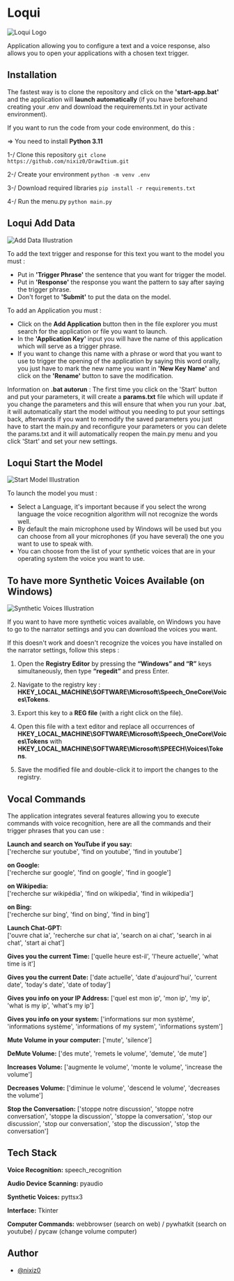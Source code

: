 
# Loqui

![Loqui Logo](ressources/logo_loqui.png)

Application allowing you to configure a text and a voice response, also allows you to open your applications with a chosen text trigger.


## Installation

The fastest way is to clone the repository and click on the **'start-app.bat'** and the application will **launch automatically** (if you have beforehand creating your .env and download the requirements.txt in your activate environment).

If you want to run the code from your code environment, do this :

=> You need to install **Python 3.11**

1-/ Clone this repository ```git clone https://github.com/nixiz0/DrawItium.git```

2-/ Create your environment ```python -m venv .env```

3-/ Download required libraries ```pip install -r requirements.txt```

4-/ Run the menu.py ```python main.py```


## Loqui Add Data
![Add Data Illustration](ressources/add_data.png)

To add the text trigger and response for this text you want to the model you must :
- Put in **'Trigger Phrase'** the sentence that you want for trigger the model.
- Put in **'Response'** the response you want the pattern to say after saying the trigger phrase.
- Don't forget to **'Submit'** to put the data on the model.

To add an Application you must :
- Click on the **Add Application** button then in the file explorer you must search for the application or file you want to launch.
- In the **'Application Key'** input you will have the name of this application which will serve as a trigger phrase.
- If you want to change this name with a phrase or word that you want to use to trigger the opening of the application by saying this word orally, you just have to mark the new name you want in **'New Key Name'** and click on the **'Rename'** button to save the modification.

Information on **.bat autorun** :
The first time you click on the 'Start' button and put your parameters, it will create a **params.txt** file which will update if you change the parameters and this will ensure that when you run your .bat, it will automatically start the model without you needing to put your settings back, afterwards if you want to remodify the saved parameters you just have to start the main.py and reconfigure your parameters or you can delete the params.txt and it will automatically reopen the main.py menu and you click 'Start' and set your new settings.


## Loqui Start the Model
![Start Model Illustration](ressources/start_model.png)

To launch the model you must :
- Select a Language, it's important because if you select the wrong language the voice recognition algorithm will not recognize the words well.
- By default the main microphone used by Windows will be used but you can choose from all your microphones (if you have several) the one you want to use to speak with.
- You can choose from the list of your synthetic voices that are in your operating system the voice you want to use.


## To have more Synthetic Voices Available (on Windows)

![Synthetic Voices Illustration](ressources/list_example_voices.png)

If you want to have more synthetic voices available, on Windows you have to go to the narrator settings and you can download the voices you want.

If this doesn't work and doesn't recognize the voices you have installed on the narrator settings, follow this steps :
1. Open the **Registry Editor** by pressing the **“Windows” and “R”** keys simultaneously, then type **“regedit”** and press Enter.

2. Navigate to the registry key : **HKEY_LOCAL_MACHINE\SOFTWARE\Microsoft\Speech_OneCore\Voices\Tokens**.

3. Export this key to a **REG file** (with a right click on the file).

4. Open this file with a text editor and replace all occurrences of **HKEY_LOCAL_MACHINE\SOFTWARE\Microsoft\Speech_OneCore\Voices\Tokens** 
with **HKEY_LOCAL_MACHINE\SOFTWARE\Microsoft\SPEECH\Voices\Tokens**.

5. Save the modified file and double-click it to import the changes to the registry.


## Vocal Commands

The application integrates several features allowing you to execute commands with voice recognition, here are all the commands and their trigger phrases that you can use :

**Launch and search on YouTube if you say:**  
['recherche sur youtube', 'find on youtube', 'find in youtube']

**on Google:**  
['recherche sur google', 'find on google', 'find in google']

**on Wikipedia:**  
['recherche sur wikipédia', 'find on wikipedia', 'find in wikipedia']

**on Bing:**  
['recherche sur bing', 'find on bing', 'find in bing']

**Launch Chat-GPT:**  
['ouvre chat ia', 'recherche sur chat ia', 'search on ai chat', 'search in ai chat', 'start ai chat']

**Gives you the current Time:**
['quelle heure est-il', 'l\'heure actuelle', 'what time is it']

**Gives you the current Date:**
['date actuelle', 'date d\'aujourd\'hui', 'current date', 'today\'s date', 'date of today']

**Gives you info on your IP Address:**
['quel est mon ip', 'mon ip', 'my ip', 'what is my ip', 'what\'s my ip']

**Gives you info on your system:**
['informations sur mon système', 'informations système', 'informations of my system', 'informations system']

**Mute Volume in your computer:**
['mute', 'silence']

**DeMute Volume:**
['des mute', 'remets le volume', 'demute', 'de mute']

**Increases Volume:**
['augmente le volume', 'monte le volume', 'increase the volume']

**Decreases Volume:**
['diminue le volume', 'descend le volume', 'decreases the volume']

**Stop the Conversation:**
['stoppe notre discussion', 'stoppe notre conversation', 'stoppe la discussion', 'stoppe la conversation', 'stop our discussion', 'stop our conversation', 'stop the discussion', 'stop the conversation']
## Tech Stack

**Voice Recognition:** speech_recognition

**Audio Device Scanning:** pyaudio

**Synthetic Voices:** pyttsx3

**Interface:** Tkinter

**Computer Commands:** webbrowser (search on web) / pywhatkit (search on youtube) / pycaw (change volume computer)
## Author

- [@nixiz0](https://github.com/nixiz0)
